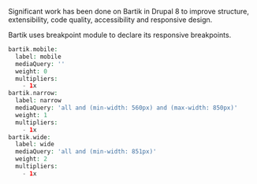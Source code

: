 Significant work has been done on Bartik in Drupal 8 to improve structure, extensibility, code quality, accessibility and responsive design.

Bartik uses breakpoint module to declare its responsive breakpoints.

```php
bartik.mobile:
  label: mobile
  mediaQuery: ''
  weight: 0
  multipliers:
    - 1x
bartik.narrow:
  label: narrow
  mediaQuery: 'all and (min-width: 560px) and (max-width: 850px)'
  weight: 1
  multipliers:
    - 1x
bartik.wide:
  label: wide
  mediaQuery: 'all and (min-width: 851px)'
  weight: 2
  multipliers:
    - 1x
```
